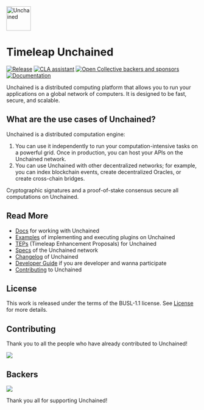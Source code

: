 <img height="64px" src="https://timeleap.swiss/images/timeleap.svg" alt="Unchained">

# Timeleap Unchained

[![Release](https://shields.io/github/v/release/timeleaplabs/unchained)](https://github.com/TimeleapLabs/unchained/releases)
[![CLA assistant](https://cla-assistant.io/readme/badge/TimeleapLabs/unchained)](https://cla-assistant.io/TimeleapLabs/unchained)
[![Open Collective backers and sponsors](https://img.shields.io/opencollective/all/unchained)](https://opencollective.com/unchained)
[![Documentation](https://img.shields.io/badge/Documentation-brightgreen)](https://timeleap.swiss/docs/unchained)

Unchained is a distributed computing platform that allows you to run your applications on a global network of computers. It is designed to be fast, secure, and scalable.

## What are the use cases of Unchained?

Unchained is a distributed computation engine:

1. You can use it independently to run your computation-intensive tasks on a powerful grid. Once in production, you can host your APIs on the Unchained network.
2. You can use Unchained with other decentralized networks; for example, you can index blockchain events, create decentralized Oracles, or create cross-chain bridges.

Cryptographic signatures and a proof-of-stake consensus secure all computations on Unchained.

## Read More

- [Docs]([./quickstart.md](https://timeleap.swiss/docs/products/unchained)) for working with Unchained
- [Examples](https://github.com/TimeleapLabs/tep-examples) of implementing and executing plugins on Unchained
- [TEPs](https://timeleap.swiss/docs/tep) (Timeleap Enhancement Proposals) for Unchained
- [Specs](https://timeleap.swiss/docs/products/unchained/specs) of the Unchained network
- [Changelog](./CHANGELOG.md) of Unchained
- [Developer Guide](./Developer-Guide.md) if you are developer and wanna participate
- [Contributing](./CONTRIBUTING.md) to Unchained

## License

This work is released under the terms of the BUSL-1.1 license.
See [License](./LICENSE) for more details.

## Contributing

Thank you to all the people who have already contributed to Unchained!

<a href="https://github.com/TimeleapLabs/unchained/graphs/contributors">
  <img src="https://contributors-img.firebaseapp.com/image?repo=TimeleapLabs/unchained" />
</a>

## Backers

<a href="https://opencollective.com/unchained">
  <img src="https://opencollective.com/unchained/backers.svg?width=890" />
</a>

Thank you all for supporting Unchained!
